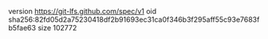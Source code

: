 version https://git-lfs.github.com/spec/v1
oid sha256:82fd05d2a75230418df2b91693ec31ca0f346b3f295aff55c93e7683fb5fae63
size 102772
